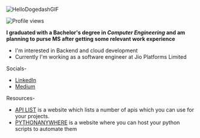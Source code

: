 
![HelloDogedashGIF](https://user-images.githubusercontent.com/84438200/194013303-ac64c4f1-f909-4691-9bff-9213f257790b.gif)

![Profile views](https://gpvc.arturio.dev/[adityachache])


**I graduated with a Bachelor's degree in *Computer Engineering* and am planning to purse MS after getting some relevant work experience**

- I'm interested in Backend and cloud development
- Currently I'm working as a software engineer at Jio Platforms Limited

Socials-
- [LinkedIn](https://www.linkedin.com/in/aditya-chache-2647091a7/) 
- [Medium](https://medium.com/@aditya.chache)

Resources-
- [API LIST](https://apilist.fun/) is a website which lists a number of apis which you can use for your projects.
- [PYTHONANYWHERE](https://www.pythonanywhere.com/) is a website where you can host your python scripts to automate them

<!--
**adityachache/adityachache** is a ✨ _special_ ✨ repository because its `README.md` (this file) appears on your GitHub profile.

Here are some ideas to get you started:

- 🔭 I’m currently working on ...
- 🌱 I’m currently learning ...
- 👯 I’m looking to collaborate on ...
- 🤔 I’m looking for help with ...
- 💬 Ask me about ...
- 📫 How to reach me: ...
- 😄 Pronouns: ...
- ⚡ Fun fact: ...
-->
